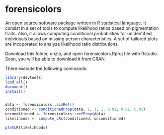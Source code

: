 # forensicolors
An open source software package written in R statistical language. It consist in a set of tools to compute likelihood ratios based on pigmentation traits. Also, it allows computing conditional probabilities for unidentified individuals based on missing person characteristics. A set of tailored plots are incoporated to analyze likelihood ratio distributions.

Download this folder, unzip, and open forensicolors.Rproj file with Rstudio.
Soon, you will be able to download it from CRAN.

There execute the following commands:
```r
library(devtools)
load_all()
document()
install()


data <- forensicolors::simRef()
conditioned <- conditionedProp(data, 1, 1, 1, 0.01, 0.01, 0.01) 
unconditioned <- forensicolors::refProp(data)
likelihoods <- compute_LRs(conditioned, unconditioned) 

plotLR(likelihoods)
```

